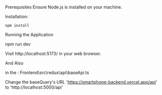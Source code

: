 Prerequisites
Ensure Node.js is installed on your machine.

Installation:

    npm install

Running the Application
  
  npm run dev

Visit http://localhost:5173/ in your web browser.

And Also

in the : Frontend\src\redux\api\baseApi.ts

Change the baseQuery's URL 'https://smartphone-backend.vercel.app/api' to 'http://localhost:5000/api'